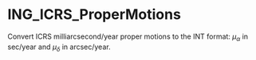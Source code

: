 # ING_ICRS_ProperMotions
Convert ICRS milliarcsecond/year proper motions to the INT format: $\mu_\alpha$ in sec/year and $\mu_\delta$ in arcsec/year.
